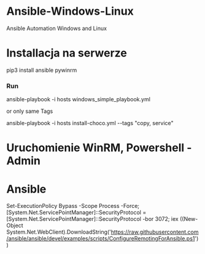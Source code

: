 # Ansible-Windows-Linux
Ansible Automation Windows and Linux

# Installacja na serwerze
pip3 install ansible pywinrm

### Run

ansible-playbook -i hosts windows_simple_playbook.yml

or only same Tags

ansible-playbook -i hosts install-choco.yml --tags "copy, service"


# Uruchomienie WinRM, Powershell - Admin

# Ansible
Set-ExecutionPolicy Bypass -Scope Process -Force; [System.Net.ServicePointManager]::SecurityProtocol = [System.Net.ServicePointManager]::SecurityProtocol -bor 3072; iex ((New-Object System.Net.WebClient).DownloadString('https://raw.githubusercontent.com/ansible/ansible/devel/examples/scripts/ConfigureRemotingForAnsible.ps1'))
